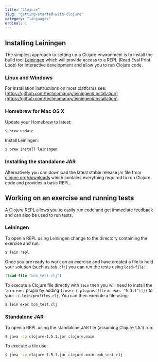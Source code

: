 ```yaml
---
title: "Clojure"
slug: "getting-started-with-clojure"
category: "languages"
ordinal: 1
---
```


## Installing Leiningen

The simplest approach to setting up a Clojure environment is to install the build tool [Leiningen](https://github.com/technomancy/leiningen) which will provide access to a REPL (Read Eval Print Loop) for interactive development and allow you to run Clojure code.

### Linux and Windows

For installation instructions on most platforms see: [https://github.com/technomancy/leiningen#installation](https://github.com/technomancy/leiningen#installation).

### Homebrew for Mac OS X

Update your Homebrew to latest:

```bash
$ brew update
```

Install Leiningen:

```bash
$ brew install leiningen
```

### Installing the standalone JAR

Alternatively you can download the latest stable release jar file from [clojure.org/downloads](http://clojure.org/downloads) which contains everything required to run Clojure code and provides a basic REPL.

## Working on an exercise and running tests

A Clojure REPL allows you to easily run code and get immediate feedback and can also be used to run tests.

### Leiningen

To open a REPL using Leiningen change to the directory containing the exercise and run:

```bash
$ lein repl
```

Once you are ready to work on an exercise and have created a file to hold your solution (such as `bob.clj`) you can run the tests using `load-file`:

```clojure
(load-file "bob_test.clj")
```

To execute a Clojure file directly with `lein` then you will need to install the `lein-exec` plugin by adding `{:user {:plugins [[lein-exec "0.3.1"]]}}` to your `~/.lein/profiles.clj`. You can then execute a file using:

```bash
$ lein exec bob_test.clj
```

### Standalone JAR

To open a REPL using the standalone JAR file (assuming Clojure 1.5.1) run:

```bash
$ java -cp clojure-1.5.1.jar clojure.main
```

To execute a file use:

```bash
$ java -cp clojure-1.5.1.jar clojure.main bob_test.clj
```
